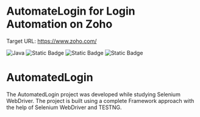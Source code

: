 # AutomateLogin for Login Automation on Zoho
Target URL: https://www.zoho.com/

![Java](https://img.shields.io/badge/JDK-19.0.1-%2333ccff)
![Static Badge](https://img.shields.io/badge/Selenium-4.9.0-%252333ccff)
![Static Badge](https://img.shields.io/badge/teststNG-7.7.1-8A2BE2)
![Static Badge](https://img.shields.io/badge/log4j%20api-2.20.0-845123)






# AutomatedLogin
The AutomatedLogin project was developed while studying Selenium WebDriver. The project is built using a complete Framework approach with the help of Selenium WebDriver and TESTNG. 

